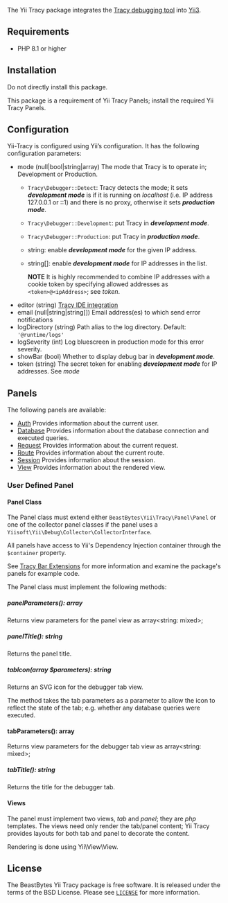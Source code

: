 The Yii Tracy package integrates the [Tracy debugging tool](https://tracy.nette.org/)
into [Yii3](https://www.yiiframework.com/).

## Requirements
- PHP 8.1 or higher

## Installation
Do not directly install this package.

This package is a requirement of Yii Tracy Panels; install the required Yii Tracy Panels.

## Configuration
Yii-Tracy is configured using Yii’s configuration. It has the following configuration parameters:
* mode (null|bool|string|array) The mode that Tracy is to operate in; Development or Production.
  * `Tracy\Debugger::Detect`: Tracy detects the mode; it sets _**development mode**_ is if it is running on _localhost_
    (i.e. IP address 127.0.0.1 or ::1) and there is no proxy, otherwise it sets _**production mode**_.
  * `Tracy\Debugger::Development`: put Tracy in _**development mode**_.
  * `Tracy\Debugger::Production`: put Tracy in _**production mode**_.
  * string: enable _**development mode**_ for the given IP address.
  * string[]: enable _**development mode**_ for IP addresses in the list.

    **NOTE** It is highly recommended to combine IP addresses with a cookie token by specifying allowed addresses as 
    `<token>@<ipAddress>`; see _token_.
* editor (string) [Tracy IDE integration](https://tracy.nette.org/en/open-files-in-ide)
* email (null|string|string[]) Email address(es) to which send error notifications
* logDirectory (string) Path alias to the log directory. Default: `'@runtime/logs'`
* logSeverity (int) Log bluescreen in production mode for this error severity.
* showBar (bool) Whether to display debug bar in _**development mode**_.
* token (string) The secret token for enabling _**development mode**_ for IP addresses. See _mode_

## Panels
The following panels are available:
* [Auth](https://github.com/beastbytes/yii-tracy-panel-auth) Provides information about the current user.
* [Database](https://github.com/beastbytes/yii-tracy-panel-database) Provides information about the database connection and executed queries.
* [Request](https://github.com/beastbytes/yii-tracy-panel-request) Provides information about the current request.
* [Route](https://github.com/beastbytes/yii-tracy-panel-route) Provides information about the current route.
* [Session](https://github.com/beastbytes/yii-tracy-panel-session) Provides information about the session.
* [View](https://github.com/beastbytes/yii-tracy-panel-view) Provides information about the rendered view.

### User Defined Panel
#### Panel Class
The Panel class must extend either `BeastBytes\Yii\Tracy\Panel\Panel` 
or one of the collector panel classes if the panel uses a `Yiisoft\Yii\Debug\Collector\CollectorInterface`.

All panels have access to Yii's Dependency Injection container through the `$container` property.

See [Tracy Bar Extensions](https://tracy.nette.org/en/extensions) for more information
and examine the package's panels for example code.

The Panel class must implement the following methods:
##### panelParameters(): array
Returns view parameters for the panel view as array<string: mixed>;

##### panelTitle(): string
Returns the panel title.

##### tabIcon(array $parameters): string
Returns an SVG icon for the debugger tab view.

The method takes the tab parameters as a parameter to allow the icon to reflect the state of the tab;
e.g. whether any database queries were executed.

#### tabParameters(): array
Returns view parameters for the debugger tab view as array<string: mixed>;

##### tabTitle(): string
Returns the title for the debugger tab.

#### Views
The panel must implement two views, _tab_ and _panel_; they are _php_ templates.
The views need only render the tab/panel content;
Yii Tracy provides layouts for both tab and panel to decorate the content.

Rendering is done using Yii\View\View.

## License
The BeastBytes Yii Tracy package is free software. It is released under the terms of the BSD License.
Please see [`LICENSE`](./LICENSE.md) for more information.

